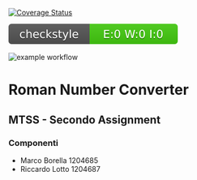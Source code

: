[![Coverage Status](https://coveralls.io/repos/github/MarcoBorella/MTSS-A2/badge.svg?branch=main)](https://coveralls.io/github/MarcoBorella/MTSS-A2?branch=main)

![Checkstyle](.github/badges/checkstyle-result.svg)

![example workflow](https://github.com/MarcoBorella/MTSS-A2/actions/workflows/build.yml/badge.svg)          

# Roman Number Converter

## MTSS - Secondo Assignment
### Componenti 
- Marco Borella 1204685
- Riccardo Lotto 1204687